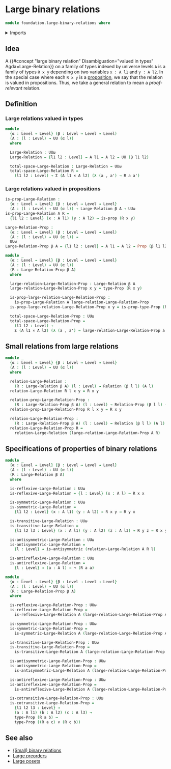 # Large binary relations

```agda
module foundation.large-binary-relations where
```

<details><summary>Imports</summary>

```agda
open import foundation.binary-relations
open import foundation.dependent-pair-types
open import foundation.disjunction
open import foundation.universe-levels

open import foundation-core.cartesian-product-types
open import foundation-core.negation
open import foundation-core.propositions
```

</details>

## Idea

A
{{#concept "large binary relation" Disambiguation="valued in types" Agda=Large-Relation}}
on a family of types indexed by universe levels `A` is a family of types `R x y`
depending on two variables `x : A l1` and `y : A l2`. In the special case where
each `R x y` is a [proposition](foundation-core.propositions.md), we say that
the relation is valued in propositions. Thus, we take a general relation to mean
a _proof-relevant_ relation.

## Definition

### Large relations valued in types

```agda
module _
  {α : Level → Level} (β : Level → Level → Level)
  (A : (l : Level) → UU (α l))
  where

  Large-Relation : UUω
  Large-Relation = {l1 l2 : Level} → A l1 → A l2 → UU (β l1 l2)

  total-space-Large-Relation : Large-Relation → UUω
  total-space-Large-Relation R =
    (l1 l2 : Level) → Σ (A l1 × A l2) (λ (a , a') → R a a')
```

### Large relations valued in propositions

```agda
is-prop-Large-Relation :
  {α : Level → Level} {β : Level → Level → Level}
  (A : (l : Level) → UU (α l)) → Large-Relation β A → UUω
is-prop-Large-Relation A R =
  {l1 l2 : Level} (x : A l1) (y : A l2) → is-prop (R x y)

Large-Relation-Prop :
  {α : Level → Level} (β : Level → Level → Level)
  (A : (l : Level) → UU (α l)) →
  UUω
Large-Relation-Prop β A = {l1 l2 : Level} → A l1 → A l2 → Prop (β l1 l2)

module _
  {α : Level → Level} {β : Level → Level → Level}
  (A : (l : Level) → UU (α l))
  (R : Large-Relation-Prop β A)
  where

  large-relation-Large-Relation-Prop : Large-Relation β A
  large-relation-Large-Relation-Prop x y = type-Prop (R x y)

  is-prop-large-relation-Large-Relation-Prop :
    is-prop-Large-Relation A large-relation-Large-Relation-Prop
  is-prop-large-relation-Large-Relation-Prop x y = is-prop-type-Prop (R x y)

  total-space-Large-Relation-Prop : UUω
  total-space-Large-Relation-Prop =
    (l1 l2 : Level) →
    Σ (A l1 × A l2) (λ (a , a') → large-relation-Large-Relation-Prop a a')
```

## Small relations from large relations

```agda
module _
  {α : Level → Level} {β : Level → Level → Level}
  (A : (l : Level) → UU (α l))
  where

  relation-Large-Relation :
    (R : Large-Relation β A) (l : Level) → Relation (β l l) (A l)
  relation-Large-Relation R l x y = R x y

  relation-prop-Large-Relation-Prop :
    (R : Large-Relation-Prop β A) (l : Level) → Relation-Prop (β l l) (A l)
  relation-prop-Large-Relation-Prop R l x y = R x y

  relation-Large-Relation-Prop :
    (R : Large-Relation-Prop β A) (l : Level) → Relation (β l l) (A l)
  relation-Large-Relation-Prop R =
    relation-Large-Relation (large-relation-Large-Relation-Prop A R)
```

## Specifications of properties of binary relations

```agda
module _
  {α : Level → Level} {β : Level → Level → Level}
  (A : (l : Level) → UU (α l))
  (R : Large-Relation β A)
  where

  is-reflexive-Large-Relation : UUω
  is-reflexive-Large-Relation = {l : Level} (x : A l) → R x x

  is-symmetric-Large-Relation : UUω
  is-symmetric-Large-Relation =
    {l1 l2 : Level} (x : A l1) (y : A l2) → R x y → R y x

  is-transitive-Large-Relation : UUω
  is-transitive-Large-Relation =
    {l1 l2 l3 : Level} (x : A l1) (y : A l2) (z : A l3) → R y z → R x y → R x z

  is-antisymmetric-Large-Relation : UUω
  is-antisymmetric-Large-Relation =
    {l : Level} → is-antisymmetric (relation-Large-Relation A R l)

  is-antireflexive-Large-Relation : UUω
  is-antireflexive-Large-Relation =
    {l : Level} → (a : A l) → ¬ (R a a)

module _
  {α : Level → Level} {β : Level → Level → Level}
  (A : (l : Level) → UU (α l))
  (R : Large-Relation-Prop β A)
  where

  is-reflexive-Large-Relation-Prop : UUω
  is-reflexive-Large-Relation-Prop =
    is-reflexive-Large-Relation A (large-relation-Large-Relation-Prop A R)

  is-symmetric-Large-Relation-Prop : UUω
  is-symmetric-Large-Relation-Prop =
    is-symmetric-Large-Relation A (large-relation-Large-Relation-Prop A R)

  is-transitive-Large-Relation-Prop : UUω
  is-transitive-Large-Relation-Prop =
    is-transitive-Large-Relation A (large-relation-Large-Relation-Prop A R)

  is-antisymmetric-Large-Relation-Prop : UUω
  is-antisymmetric-Large-Relation-Prop =
    is-antisymmetric-Large-Relation A (large-relation-Large-Relation-Prop A R)

  is-antireflexive-Large-Relation-Prop : UUω
  is-antireflexive-Large-Relation-Prop =
    is-antireflexive-Large-Relation A (large-relation-Large-Relation-Prop A R)

  is-cotransitive-Large-Relation-Prop : UUω
  is-cotransitive-Large-Relation-Prop =
    {l1 l2 l3 : Level} →
    (a : A l1) (b : A l2) (c : A l3) →
    type-Prop (R a b) →
    type-Prop ((R a c) ∨ (R c b))
```

## See also

- [(Small) binary relations](foundation.binary-relations.md)
- [Large preorders](order-theory.large-preorders.md)
- [Large posets](order-theory.large-posets.md)

